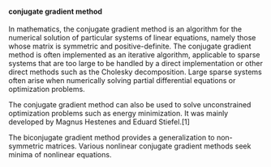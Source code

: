 #### conjugate gradient method

In mathematics, the conjugate gradient method is an algorithm for the numerical solution of particular systems of linear equations, namely those whose matrix is symmetric and positive-definite. The conjugate gradient method is often implemented as an iterative algorithm, applicable to sparse systems that are too large to be handled by a direct implementation or other direct methods such as the Cholesky decomposition. Large sparse systems often arise when numerically solving partial differential equations or optimization problems.

The conjugate gradient method can also be used to solve unconstrained optimization problems such as energy minimization. It was mainly developed by Magnus Hestenes and Eduard Stiefel.[1]

The biconjugate gradient method provides a generalization to non-symmetric matrices. Various nonlinear conjugate gradient methods seek minima of nonlinear equations.